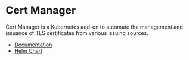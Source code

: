 # Cert Manager

Cert Manager is a Kubernetes add-on to automate the management and issuance of TLS certificates from various issuing sources.

- [Documentation](https://cert-manager.io/docs/)
- [Helm Chart](https://github.com/cert-manager/cert-manager/tree/master/deploy/charts/cert-manager)
